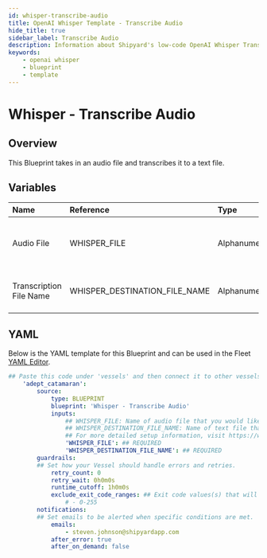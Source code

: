 ```yaml
---
id: whisper-transcribe-audio
title: OpenAI Whisper Template - Transcribe Audio
hide_title: true
sidebar_label: Transcribe Audio
description: Information about Shipyard's low-code OpenAI Whisper Transcribe Audio blueprint. This Blueprint takes in an audio file and transcribes it to a text file. 
keywords:
    - openai whisper
    - blueprint
    - template
---
```


# Whisper - Transcribe Audio

## Overview
This Blueprint takes in an audio file and transcribes it to a text file.

## Variables

| Name | Reference | Type | Required | Default | Options | Description |
|:-----|:----------|:-----|:---------|:--------|:--------|:------------|
| Audio File | WHISPER_FILE  | Alphanumeric |:white_check_mark: | `-` | - | Name of audio file that you would like transcribed |
| Transcription File Name | WHISPER_DESTINATION_FILE_NAME  | Alphanumeric |:white_check_mark: | `-` | - | Name of text file that will have transcription |


## YAML
Below is the YAML template for this Blueprint and can be used in the Fleet [YAML Editor](../../reference/fleets/yaml-editor.md).
```yaml
## Paste this code under 'vessels' and then connect it to other vessels under 'connections'
    'adept_catamaran':
        source:
            type: BLUEPRINT
            blueprint: 'Whisper - Transcribe Audio'
            inputs: 
                ## WHISPER_FILE: Name of audio file that you would like transcribed
                ## WHISPER_DESTINATION_FILE_NAME: Name of text file that will have transcription
                ## For more detailed setup information, visit https://www.shipyardapp.com/docs/blueprint-library/whisper#transcribe-audio-blueprint
                'WHISPER_FILE': ## REQUIRED
                'WHISPER_DESTINATION_FILE_NAME': ## REQUIRED
        guardrails:
        ## Set how your Vessel should handle errors and retries.
            retry_count: 0
            retry_wait: 0h0m0s
            runtime_cutoff: 1h0m0s
            exclude_exit_code_ranges: ## Exit code values(s) that will not be retried if encountered during a Voyage.
                # - 0-255
        notifications: 
        ## Set emails to be alerted when specific conditions are met.
            emails:
                - steven.johnson@shipyardapp.com
            after_error: true
            after_on_demand: false
```
